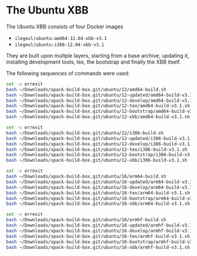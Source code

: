 # The Ubuntu XBB

The Ubuntu XBB consists of four Docker images

- `ilegeul/ubuntu:amd64-12.04-xbb-v3.1`
- `ilegeul/ubuntu:i386-12.04-xbb-v3.1`

They are built upon multple layers, starting from a base archive,
updating it, installing development tools, tex, the bootstrap and
finally the XBB itself.

The following sequences of commands were used:

```bash
set -o errexit
bash ~/Downloads/xpack-build-box.git/ubuntu/12/amd64-build.sh
bash ~/Downloads/xpack-build-box.git/ubuntu/12-updated/amd64-build-v3.1.sh
bash ~/Downloads/xpack-build-box.git/ubuntu/12-develop/amd64-build-v3.1.sh
bash ~/Downloads/xpack-build-box.git/ubuntu/12-tex/amd64-build-v3.1.sh
bash ~/Downloads/xpack-build-box.git/ubuntu/12-bootstrap/amd64-build-v3.1.sh
bash ~/Downloads/xpack-build-box.git/ubuntu/12-xbb/amd64-build-v3.1.sh
```

```bash
set -o errexit
bash ~/Downloads/xpack-build-box.git/ubuntu/12/i386-build.sh
bash ~/Downloads/xpack-build-box.git/ubuntu/12-updated/i386-build-v3.1.sh
bash ~/Downloads/xpack-build-box.git/ubuntu/12-develop/i386-build-v3.1.sh
bash ~/Downloads/xpack-build-box.git/ubuntu/12-tex/i386-build-v3.1.sh
bash ~/Downloads/xpack-build-box.git/ubuntu/12-bootstrap/i386-build-v3.1.sh
bash ~/Downloads/xpack-build-box.git/ubuntu/12-xbb/i386-build-v3.1.sh
```

```bash
set -o errexit
bash ~/Downloads/xpack-build-box.git/ubuntu/16/arm64-build.sh
bash ~/Downloads/xpack-build-box.git/ubuntu/16-updated/arm64-build-v3.1.sh
bash ~/Downloads/xpack-build-box.git/ubuntu/16-develop/arm64-build-v3.1.sh
bash ~/Downloads/xpack-build-box.git/ubuntu/16-tex/arm64-build-v3.1.sh
bash ~/Downloads/xpack-build-box.git/ubuntu/16-bootstrap/arm64-build-v3.1.sh
bash ~/Downloads/xpack-build-box.git/ubuntu/16-xbb/arm64-build-v3.1.sh
```

```bash
set -o errexit
bash ~/Downloads/xpack-build-box.git/ubuntu/16/armhf-build.sh
bash ~/Downloads/xpack-build-box.git/ubuntu/16-updated/armhf-build-v3.1.sh
bash ~/Downloads/xpack-build-box.git/ubuntu/16-develop/armhf-build-v3.1.sh
bash ~/Downloads/xpack-build-box.git/ubuntu/16-tex/armhf-build-v3.1.sh
bash ~/Downloads/xpack-build-box.git/ubuntu/16-bootstrap/armhf-build-v3.1.sh
bash ~/Downloads/xpack-build-box.git/ubuntu/16-xbb/armhf-build-v3.1.sh
```
